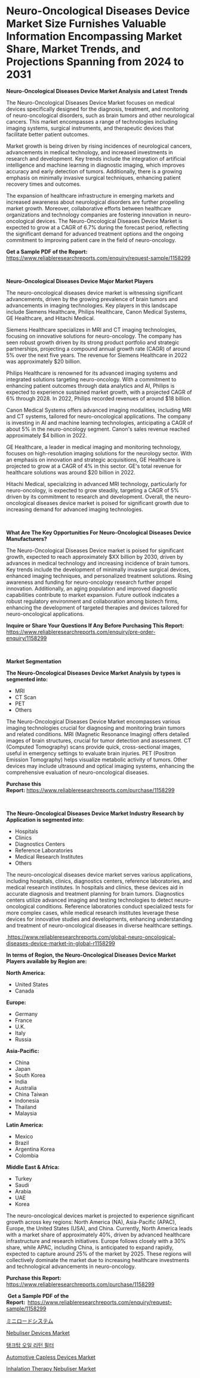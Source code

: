 <p><h1>Neuro-Oncological Diseases Device Market Size Furnishes Valuable Information Encompassing Market Share, Market Trends, and Projections Spanning from 2024 to 2031</h1></p><p><strong>Neuro-Oncological Diseases Device Market Analysis and Latest Trends</strong></p>
<p><p>The Neuro-Oncological Diseases Device Market focuses on medical devices specifically designed for the diagnosis, treatment, and monitoring of neuro-oncological disorders, such as brain tumors and other neurological cancers. This market encompasses a range of technologies including imaging systems, surgical instruments, and therapeutic devices that facilitate better patient outcomes.</p><p>Market growth is being driven by rising incidences of neurological cancers, advancements in medical technology, and increased investments in research and development. Key trends include the integration of artificial intelligence and machine learning in diagnostic imaging, which improves accuracy and early detection of tumors. Additionally, there is a growing emphasis on minimally invasive surgical techniques, enhancing patient recovery times and outcomes.</p><p>The expansion of healthcare infrastructure in emerging markets and increased awareness about neurological disorders are further propelling market growth. Moreover, collaborative efforts between healthcare organizations and technology companies are fostering innovation in neuro-oncological devices. The Neuro-Oncological Diseases Device Market is expected to grow at a CAGR of 6.7% during the forecast period, reflecting the significant demand for advanced treatment options and the ongoing commitment to improving patient care in the field of neuro-oncology.</p></p>
<p><strong>Get a Sample PDF of the Report:&nbsp;</strong> <a href="https://www.reliableresearchreports.com/enquiry/request-sample/1158299">https://www.reliableresearchreports.com/enquiry/request-sample/1158299</a></p>
<p>&nbsp;</p>
<p><strong>Neuro-Oncological Diseases Device Major Market Players</strong></p>
<p><p>The neuro-oncological diseases device market is witnessing significant advancements, driven by the growing prevalence of brain tumors and advancements in imaging technologies. Key players in this landscape include Siemens Healthcare, Philips Healthcare, Canon Medical Systems, GE Healthcare, and Hitachi Medical.</p><p>Siemens Healthcare specializes in MRI and CT imaging technologies, focusing on innovative solutions for neuro-oncology. The company has seen robust growth driven by its strong product portfolio and strategic partnerships, projecting a compound annual growth rate (CAGR) of around 5% over the next five years. The revenue for Siemens Healthcare in 2022 was approximately $20 billion.</p><p>Philips Healthcare is renowned for its advanced imaging systems and integrated solutions targeting neuro-oncology. With a commitment to enhancing patient outcomes through data analytics and AI, Philips is expected to experience sustained market growth, with a projected CAGR of 6% through 2028. In 2022, Philips recorded revenues of around $18 billion.</p><p>Canon Medical Systems offers advanced imaging modalities, including MRI and CT systems, tailored for neuro-oncological applications. The company is investing in AI and machine learning technologies, anticipating a CAGR of about 5% in the neuro-oncology segment. Canon's sales revenue reached approximately $4 billion in 2022.</p><p>GE Healthcare, a leader in medical imaging and monitoring technology, focuses on high-resolution imaging solutions for the neurology sector. With an emphasis on innovation and strategic acquisitions, GE Healthcare is projected to grow at a CAGR of 4% in this sector. GE's total revenue for healthcare solutions was around $20 billion in 2022.</p><p>Hitachi Medical, specializing in advanced MRI technology, particularly for neuro-oncology, is expected to grow steadily, targeting a CAGR of 5% driven by its commitment to research and development. Overall, the neuro-oncological diseases device market is poised for significant growth due to increasing demand for advanced imaging technologies.</p></p>
<p>&nbsp;</p>
<p><strong>What Are The Key Opportunities For Neuro-Oncological Diseases Device Manufacturers?</strong></p>
<p><p>The Neuro-Oncological Diseases Device market is poised for significant growth, expected to reach approximately $XX billion by 2030, driven by advances in medical technology and increasing incidence of brain tumors. Key trends include the development of minimally invasive surgical devices, enhanced imaging techniques, and personalized treatment solutions. Rising awareness and funding for neuro-oncology research further propel innovation. Additionally, an aging population and improved diagnostic capabilities contribute to market expansion. Future outlook indicates a robust regulatory environment and collaboration among biotech firms, enhancing the development of targeted therapies and devices tailored for neuro-oncological applications.</p></p>
<p><strong>Inquire or Share Your Questions If Any Before Purchasing This Report:</strong> <a href="https://www.reliableresearchreports.com/enquiry/pre-order-enquiry/1158299">https://www.reliableresearchreports.com/enquiry/pre-order-enquiry/1158299</a></p>
<p>&nbsp;</p>
<p><strong>Market Segmentation</strong></p>
<p><strong>The Neuro-Oncological Diseases Device Market Analysis by types is segmented into:</strong></p>
<p><ul><li>MRI</li><li>CT Scan</li><li>PET</li><li>Others</li></ul></p>
<p><p>The Neuro-Oncological Diseases Device Market encompasses various imaging technologies crucial for diagnosing and monitoring brain tumors and related conditions. MRI (Magnetic Resonance Imaging) offers detailed images of brain structures, crucial for tumor detection and assessment. CT (Computed Tomography) scans provide quick, cross-sectional images, useful in emergency settings to evaluate brain injuries. PET (Positron Emission Tomography) helps visualize metabolic activity of tumors. Other devices may include ultrasound and optical imaging systems, enhancing the comprehensive evaluation of neuro-oncological diseases.</p></p>
<p><strong>Purchase this Report:&nbsp;</strong><a href="https://www.reliableresearchreports.com/purchase/1158299">https://www.reliableresearchreports.com/purchase/1158299</a></p>
<p>&nbsp;</p>
<p><strong>The Neuro-Oncological Diseases Device Market Industry Research by Application is segmented into:</strong></p>
<p><ul><li>Hospitals</li><li>Clinics</li><li>Diagnostics Centers</li><li>Reference Laboratories</li><li>Medical Research Institutes</li><li>Others</li></ul></p>
<p><p>The neuro-oncological diseases device market serves various applications, including hospitals, clinics, diagnostics centers, reference laboratories, and medical research institutes. In hospitals and clinics, these devices aid in accurate diagnosis and treatment planning for brain tumors. Diagnostics centers utilize advanced imaging and testing technologies to detect neuro-oncological conditions. Reference laboratories conduct specialized tests for more complex cases, while medical research institutes leverage these devices for innovative studies and developments, enhancing understanding and treatment of neuro-oncological diseases in diverse healthcare settings.</p></p>
<p><a href="https://www.reliableresearchreports.com/global-neuro-oncological-diseases-device-market-in-global-r1158299">&nbsp;https://www.reliableresearchreports.com/global-neuro-oncological-diseases-device-market-in-global-r1158299</a></p>
<p><strong>In terms of Region, the Neuro-Oncological Diseases Device Market Players available by Region are:</strong></p>
<p>
    <p> <strong> North America: </strong>
        <ul>
            <li>United States</li>
            <li>Canada</li>
        </ul>
        </p> 
    <p> <strong> Europe: </strong>
        <ul>
            <li>Germany</li>
            <li>France</li>
            <li>U.K.</li>
            <li>Italy</li>
            <li>Russia</li>
        </ul>
        </p> 
    <p> <strong> Asia-Pacific: </strong>
        <ul>
            <li>China</li>
            <li>Japan</li>
            <li>South Korea</li>
            <li>India</li>
            <li>Australia</li>
            <li>China Taiwan</li>
            <li>Indonesia</li>
            <li>Thailand</li>
            <li>Malaysia</li>
        </ul>
        </p> 
    <p> <strong> Latin America: </strong>
        <ul>
            <li>Mexico</li>
            <li>Brazil</li>
            <li>Argentina Korea</li>
            <li>Colombia</li>
        </ul>
        </p> 
    <p> <strong> Middle East & Africa: </strong>
        <ul>
            <li>Turkey</li>
            <li>Saudi</li>
            <li>Arabia</li>
            <li>UAE</li>
            <li>Korea</li>
        </ul>
    </p>
    </p>
<p><p>The neuro-oncological devices market is projected to experience significant growth across key regions: North America (NA), Asia-Pacific (APAC), Europe, the United States (USA), and China. Currently, North America leads with a market share of approximately 40%, driven by advanced healthcare infrastructure and research initiatives. Europe follows closely with a 30% share, while APAC, including China, is anticipated to expand rapidly, expected to capture around 25% of the market by 2025. These regions will collectively dominate the market due to increasing healthcare investments and technological advancements in neuro-oncology.</p></p>
<p><strong>Purchase this Report: </strong><a href="https://www.reliableresearchreports.com/purchase/1158299">https://www.reliableresearchreports.com/purchase/1158299</a></p>
<p>&nbsp;<strong>Get a Sample PDF of the Report:&nbsp;&nbsp;</strong><a href="https://www.reliableresearchreports.com/enquiry/request-sample/1158299">https://www.reliableresearchreports.com/enquiry/request-sample/1158299</a></p>
<p><strong></strong></p>
<p><p><a href="https://medium.com/@rosemarylamb3467/mini-load-system-market-%E3%81%AE%E3%82%B0%E3%83%AD%E3%83%BC%E3%83%90%E3%83%AB%E5%B8%82%E5%A0%B4%E6%A6%82%E8%A6%81%E3%81%AF-%E4%B8%96%E7%95%8C%E3%81%8A%E3%82%88%E3%81%B3%E4%B8%BB%E8%A6%81%E5%B8%82%E5%A0%B4%E3%81%AB%E3%81%8A%E3%81%91%E3%82%8B%E6%A5%AD%E7%95%8C%E3%81%AB%E5%BD%B1%E9%9F%BF%E3%82%92%E4%B8%8E%E3%81%88%E3%82%8B%E4%B8%BB%E8%A6%81%E3%81%AA%E3%83%88%E3%83%AC%E3%83%B3%E3%83%89%E3%81%AB%E3%81%A4%E3%81%84%E3%81%A6-%E7%8B%AC%E8%87%AA%E3%81%AE%E8%A6%96%E7%82%B9%E3%82%92%E6%8F%90%E4%BE%9B%E3%81%97%E3%81%BE%E3%81%99-3aab929401d0">ミニロードシステム</a></p><p><a href="https://github.com/hgf64gh/Market-Research-Report-List-1/blob/main/nebuliser-devices-market.md">Nebuliser Devices Market</a></p><p><a href="https://medium.com/@duncanbolton68/tank-top-oil-return-filter-market-%EC%9D%98-%EA%B8%80%EB%A1%9C%EB%B2%8C-%EC%8B%9C%EC%9E%A5-%EA%B0%9C%EC%9A%94%EB%8A%94-%EC%A0%84-%EC%84%B8%EA%B3%84-%EB%B0%8F-%EC%A3%BC%EC%9A%94-%EC%8B%9C%EC%9E%A5%EC%9D%98-%EC%82%B0%EC%97%85%EC%97%90-%EC%98%81%ED%96%A5%EC%9D%84-%EB%AF%B8%EC%B9%98%EB%8A%94-%EC%A3%BC%EC%9A%94-%ED%8A%B8%EB%A0%8C%EB%93%9C%EC%97%90-%EB%8C%80%ED%95%9C-%EB%8F%85%ED%8A%B9%ED%95%9C-%EA%B4%80%EC%A0%90%EC%9D%84-%EC%A0%9C%EA%B3%B5%ED%95%A9%EB%8B%88%EB%8B%A4-682c570f5da9">탱크탑 오일 리턴 필터</a></p><p><a href="https://medium.com/@joslyndersen67856/executive-summary-automotive-capless-devices-market-at-a-glance-the-automotive-capless-devices-9c14375740b2">Automotive Capless Devices Market</a></p><p><a href="https://github.com/SanjidaMahmud54/Market-Research-Report-List-1/blob/main/inhalation-therapy-nebuliser-market.md">Inhalation Therapy Nebuliser Market</a></p></p>